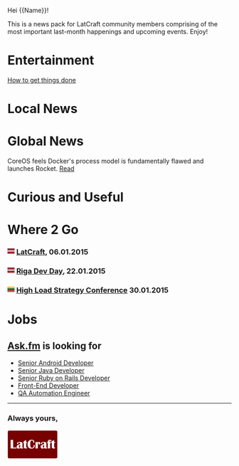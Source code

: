 Hei {{Name}}!

This is a news pack for LatCraft community members comprising of the most important last-month happenings and upcoming events. Enjoy!


# Entertainment 

[How to get things done](sideproject.jpg)

# Local News

# Global News

CoreOS feels Docker's process model is fundamentally flawed and launches Rocket. [Read](utm_content=buffer9a56f&utm_medium=social&utm_source=twitter.com&utm_campaign=buffer)



# Curious and Useful

# Where 2 Go

### ![](lv_flag.png) [LatCraft](http://latcraft.lv), 06.01.2015

### ![](lv_flag.png) [Riga Dev Day](http://rigadevday.lv/), 22.01.2015

### ![](lt_flag.png) [High Load Strategy Conference](http://www.highloadstrategy.lt/) 30.01.2015

# Jobs

## [**Ask.fm**](http://ask.fm/) is looking for

- [Senior Android Developer](http://www.likeit.lv/job/askfm/senior-android-developer/3363/?search=ask.fm)
- [Senior Java Developer](http://www.likeit.lv/job/askfm/senior-java-developer/3359/?search=ask.fm)
- [Senior Ruby on Rails Developer](http://www.likeit.lv/job/askfm/senior-ruby-on-rails-developer/3360/?search=ask.fm)
- [Front-End Developer](http://www.likeit.lv/job/askfm/front-end-developer/3361/?search=ask.fm)
- [QA Automation Engineer](http://www.likeit.lv/job/askfm/automation-qa-engineer/3362/?search=ask.fm)



---
### **Always yours,**

![](latcraft.png)